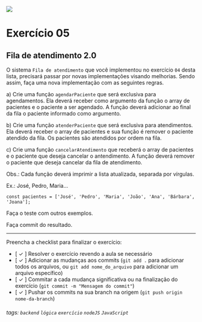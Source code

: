 ![](https://i.imgur.com/xG74tOh.png)

# Exercício 05

## Fila de atendimento 2.0

O sistema `Fila de atendimento` que você implementou no exercício `04` desta lista, precisará passar por novas implementações visando melhorias. Sendo assim, faça uma nova implementação com as seguintes regras.

a) Crie uma função `agendarPaciente` que será exclusiva para agendamentos. Ela deverá receber como argumento da função o array de pacientes e o paciente a ser agendado. A função deverá adicionar ao final da fila o paciente informado como argumento.

b) Crie uma função `atenderPaciente` que será exclusiva para atendimentos. Ela deverá receber o array de pacientes e sua função é remover o paciente atendido da fila. Os pacientes são atendidos por ordem na fila.

c) Crie uma função `cancelarAtendimento` que receberá o array de pacientes e o paciente que deseja cancelar o antendimento. A função deverá remover o paciente que deseja cancelar da fila de atendimento.

Obs.: Cada função deverá imprimir a lista atualizada, separada por vírgulas.

Ex.: José, Pedro, Maria...

```javascript=
const pacientes = ['José', 'Pedro', 'Maria', 'João', 'Ana', 'Bárbara', 'Joana'];
```

Faça o teste com outros exemplos.

Faça commit do resultado.

---

Preencha a checklist para finalizar o exercício:

-   [ ✓ ] Resolver o exercício revendo a aula se necessário
-   [ ✓ ] Adicionar as mudanças aos commits (`git add .` para adicionar todos os arquivos, ou `git add nome_do_arquivo` para adicionar um arquivo específico)
-   [ ✓ ] Commitar a cada mudança significativa ou na finalização do exercício (`git commit -m "Mensagem do commit"`)
-   [ ✓ ] Pushar os commits na sua branch na origem (`git push origin nome-da-branch`)

###### tags: `backend` `lógica` `exercício` `nodeJS` `JavaScript`
